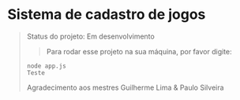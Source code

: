 <h1>Sistema de cadastro de jogos</h1>

> Status do projeto: Em desenvolvimento
> > Para rodar esse projeto na sua máquina, por favor digite:
> ```
>node app.js
> Teste
> ```
> Agradecimento aos mestres
> Guilherme Lima & 
> Paulo Silveira
> 
